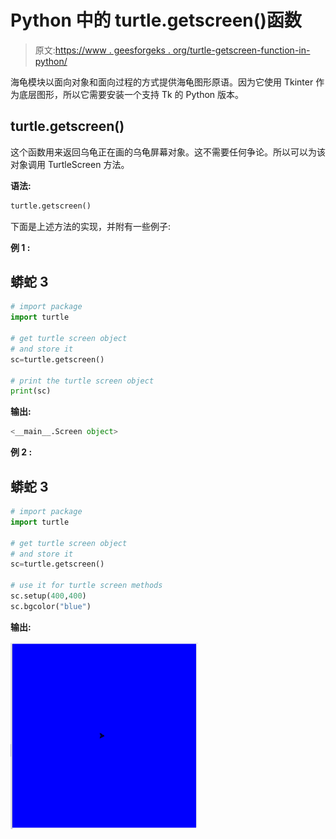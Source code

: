 # Python 中的 turtle.getscreen()函数

> 原文:[https://www . geesforgeks . org/turtle-getscreen-function-in-python/](https://www.geeksforgeeks.org/turtle-getscreen-function-in-python/)

海龟模块以面向对象和面向过程的方式提供海龟图形原语。因为它使用 Tkinter 作为底层图形，所以它需要安装一个支持 Tk 的 Python 版本。

## turtle.getscreen()

这个函数用来返回乌龟正在画的乌龟屏幕对象。这不需要任何争论。所以可以为该对象调用 TurtleScreen 方法。

**语法:**

```py
turtle.getscreen()
```

下面是上述方法的实现，并附有一些例子:

**例 1 :**

## 蟒蛇 3

```py
# import package
import turtle

# get turtle screen object
# and store it 
sc=turtle.getscreen()

# print the turtle screen object
print(sc)
```

**输出:**

```py
<__main__.Screen object>

```

**例 2 :**

## 蟒蛇 3

```py
# import package
import turtle

# get turtle screen object
# and store it 
sc=turtle.getscreen()

# use it for turtle screen methods
sc.setup(400,400)
sc.bgcolor("blue")
```

**输出:**

![](img/6da489ae05461933735ff498774ec1a5.png)